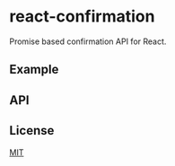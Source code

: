 # react-confirmation

Promise based confirmation API for React.

## Example

## API

## License

[MIT](LICENSE)
